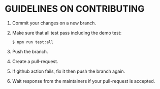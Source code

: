 # GUIDELINES ON CONTRIBUTING

1. Commit your changes on a new branch.
2. Make sure that all test pass including the demo test:

   ```
   $ npm run test:all
   ```

3. Push the branch.
4. Create a pull-request.
5. If github action fails, fix it then push the branch again.
6. Wait response from the maintainers if your pull-request is accepted.
